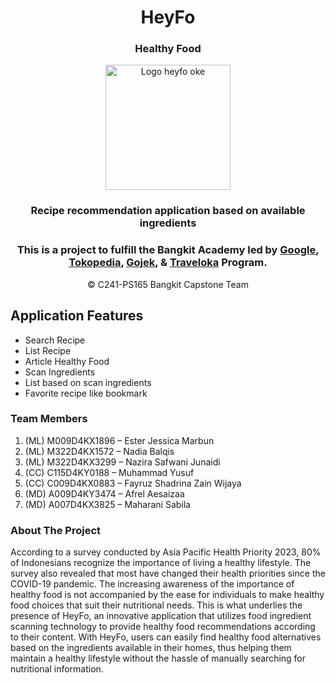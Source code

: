 <div align="center">
  <h1>HeyFo</h1>
  <h3>Healthy Food</h3>
</div>

<div align="center">
  <img src="https://cdn.discordapp.com/attachments/1222065825612169226/1253612337269833779/Logo_heyfo_oke.jpg?ex=66767cf8&is=66752b78&hm=2ea26fdd5970c419af4e0569ca92cc99160769276d515887670a446d31d3007b&" alt="Logo heyfo oke" width="200">
</div>

<div align="center">
<h3>Recipe recommendation application based on available ingredients</h3>
</div>

<div align="center">
  <h3>This is a project to fulfill the Bangkit Academy led by 
  <a href="https://www.google.com" target="_blank">Google</a>, 
  <a href="https://www.tokopedia.com" target="_blank">Tokopedia</a>, 
  <a href="https://www.gojek.com" target="_blank">Gojek</a>, & 
  <a href="https://www.traveloka.com" target="_blank">Traveloka</a> Program.
  </h3>
</div>

<div align="center">
  <p>©  C241-PS165 Bangkit Capstone Team</p>
</div>

## Application Features
- Search Recipe
- List Recipe
- Article Healthy Food
- Scan Ingredients
- List based on scan ingredients
- Favorite recipe like bookmark


### Team Members
1. (ML) M009D4KX1896 – Ester Jessica Marbun 
2. (ML) M322D4KX1572 – Nadia Balqis
3. (ML) M322D4KX3299 – Nazira Safwani Junaidi
4. (CC) C115D4KY0188 – Muhammad Yusuf 
5. (CC) C009D4KX0883 – Fayruz Shadrina Zain Wijaya 
6. (MD) A009D4KY3474 – Afrel Aesaizaa
7. (MD) A007D4KX3825 – Maharani Sabila

### About The Project
According to a survey conducted by Asia Pacific Health Priority 2023, 80% of Indonesians recognize the importance of living a healthy lifestyle. The survey also revealed that most have changed their health priorities since the COVID-19 pandemic. 
The increasing awareness of the importance of healthy food is not accompanied by the ease for individuals to make healthy food choices that suit their nutritional needs. This is what underlies the presence of HeyFo, an innovative application that utilizes food ingredient scanning technology to provide healthy food recommendations according to their content. With HeyFo, users can easily find healthy food alternatives based on the ingredients available in their homes, thus helping them maintain a healthy lifestyle without the hassle of manually searching for nutritional information.


